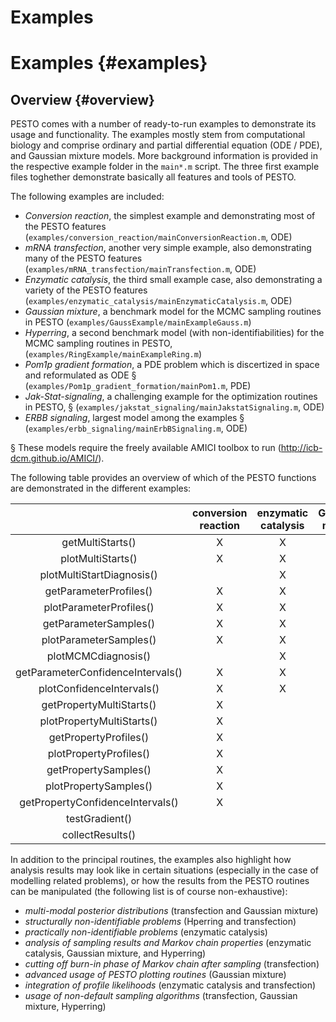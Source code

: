 Examples
========

# Examples {#examples}

## Overview {#overview}

PESTO comes with a number of ready-to-run examples to demonstrate its usage and functionality. The examples mostly stem from computational biology and 
comprise ordinary and partial differential equation (ODE / PDE), and Gaussian mixture models. 
More background information is provided in the respective example folder in the `main*.m` script.
The three first example files toghether demonstrate basically all features and tools of PESTO.

The following examples are included: 
* *Conversion reaction*, the simplest example and demonstrating most of the PESTO features (`examples/conversion_reaction/mainConversionReaction.m`, ODE)
* *mRNA transfection*, another very simple example, also demonstrating many of the PESTO features (`examples/mRNA_transfection/mainTransfection.m`, ODE)
* *Enzymatic catalysis*, the third small example case, also demonstrating a variety of the PESTO features (`examples/enzymatic_catalysis/mainEnzymaticCatalysis.m`, ODE)
* *Gaussian mixture*, a benchmark model for the MCMC sampling routines in PESTO (`examples/GaussExample/mainExampleGauss.m`)
* *Hyperring*, a second benchmark model (with non-identifiabilities) for the MCMC sampling routines in PESTO, (`examples/RingExample/mainExampleRing.m`)
* *Pom1p gradient formation*, a PDE problem which is discertized in space and reformulated as ODE § (`examples/Pom1p_gradient_formation/mainPom1.m`, PDE)
* *Jak-Stat-signaling*, a challenging example for the optimization routines in PESTO, § (`examples/jakstat_signaling/mainJakstatSignaling.m`, ODE)
* *ERBB signaling*, largest model among the examples § (`examples/erbb_signaling/mainErbBSignaling.m`, ODE)

§ These models require the freely available AMICI toolbox to run (http://icb-dcm.github.io/AMICI/).

The following table provides an overview of which of the PESTO functions are demonstrated in the different examples: 
 
|                           | conversion reaction | enzymatic catalysis | Gaussian mixture | Hyperring | transfection | Pom1p | JakStat | ErbB |
|:-------------------------:|:-------------------:|:-------------------:|:----------------:|:---------:|:------------:|:-----:|:-------:|:----:|
| getMultiStarts()          |          X          |           X         |                  |     X     |      X       |   X   |    X    |  X   |
| plotMultiStarts()         |          X          |           X         |                  |     X     |      X       |   X   |    X    |  X   |
| plotMultiStartDiagnosis() |                     |           X         |                  |           |              |       |         |      |
| getParameterProfiles()    |          X          |           X         |                  |     X     |      X       |       |         |      |
| plotParameterProfiles()   |          X          |           X         |                  |     X     |      X       |       |         |      |
| getParameterSamples()     |          X          |           X         |          X       |     X     |      X       |       |         |      |
| plotParameterSamples()    |          X          |           X         |          X       |     X     |      X       |       |         |      |
| plotMCMCdiagnosis()       |                     |           X         |          X       |           |              |       |         |      |
| getParameterConfidenceIntervals() |  X          |           X         |                  |     X     |      X       |       |         |      |
| plotConfidenceIntervals() |          X          |           X         |                  |     X     |      X       |       |         |      |
| getPropertyMultiStarts()  |          X          |                     |                  |     X     |      X       |       |         |      |
| plotPropertyMultiStarts() |          X          |                     |                  |     X     |      X       |       |         |      |
| getPropertyProfiles()     |          X          |                     |                  |           |      X       |       |         |      |
| plotPropertyProfiles()    |          X          |                     |                  |           |      X       |       |         |      |
| getPropertySamples()      |          X          |                     |                  |     X     |      X       |       |         |      |
| plotPropertySamples()     |          X          |                     |                  |     X     |      X       |       |         |      |
| getPropertyConfidenceIntervals() |   X          |                     |                  |           |      X       |       |         |      |
| testGradient()            |                     |                     |                  |           |              |       |         |      |
| collectResults()          |                     |                     |                  |           |              |       |         |      |

In addition to the principal routines, the examples also highlight how analysis results may look like in certain situations (especially in the case of modelling related problems), or how the results from the PESTO routines can be manipulated (the following list is of course non-exhaustive):
* *multi-modal posterior distributions* (transfection and Gaussian mixture)
* *structurally non-identifiable problems* (Hperring and transfection)
* *practically non-identifiable problems* (enzymatic catalysis)
* *analysis of sampling results and Markov chain properties* (enzymatic catalysis, Gaussian mixture, and Hyperring)
* *cutting off burn-in phase of Markov chain after sampling* (transfection)
* *advanced usage of PESTO plotting routines* (Gaussian mixture)
* *integration of profile likelihoods* (enzymatic catalysis and transfection)
* *usage of non-default sampling algorithms* (transfection, Gaussian mixture, Hyperring)
